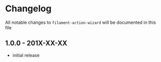 # Changelog

All notable changes to `filament-action-wizard` will be documented in this file

## 1.0.0 - 201X-XX-XX

- initial release
